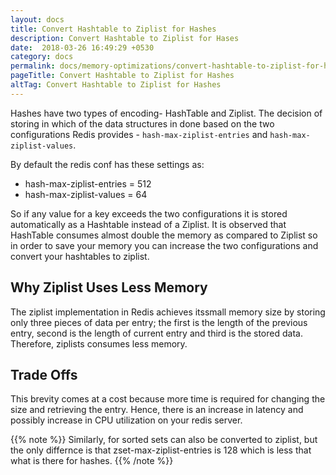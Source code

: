 ```yaml
---
layout: docs
title: Convert Hashtable to Ziplist for Hashes
description: Convert Hashtable to Ziplist for Hases
date:  2018-03-26 16:49:29 +0530
category: docs
permalink: docs/memory-optimizations/convert-hashtable-to-ziplist-for-hashes/
pageTitle: Convert Hashtable to Ziplist for Hashes
altTag: Convert Hashtable to Ziplist for Hashes
---
```

Hashes have two types of encoding- HashTable and Ziplist. The decision of storing in which of the data structures in done based on the two configurations Redis provides - `hash-max-ziplist-entries` and `hash-max-ziplist-values`.

By default the redis conf has these settings as:

- hash-max-ziplist-entries = 512
- hash-max-ziplist-values = 64

So if any value for a key exceeds the two configurations it is stored automatically as a Hashtable instead of a Ziplist. It is observed that HashTable consumes almost double the memory as compared to Ziplist so in order to save your memory you can increase the two configurations and convert your hashtables to ziplist.

## Why Ziplist Uses Less Memory

The ziplist implementation in Redis achieves itssmall memory size by storing only three pieces of data per entry; the first is the length of the previous entry, second is the length of current entry and third is the stored data. Therefore, ziplists consumes less memory.

## Trade Offs

This brevity comes at a cost because more time is required for changing the size and retrieving the entry. Hence, there is an increase in latency and possibly increase in CPU utilization on your redis server.

{{% note %}}
Similarly, for sorted sets can also be converted to ziplist, but the only differnce is that zset-max-ziplist-entries is 128 which is less that what is there for hashes.
{{% /note %}}
